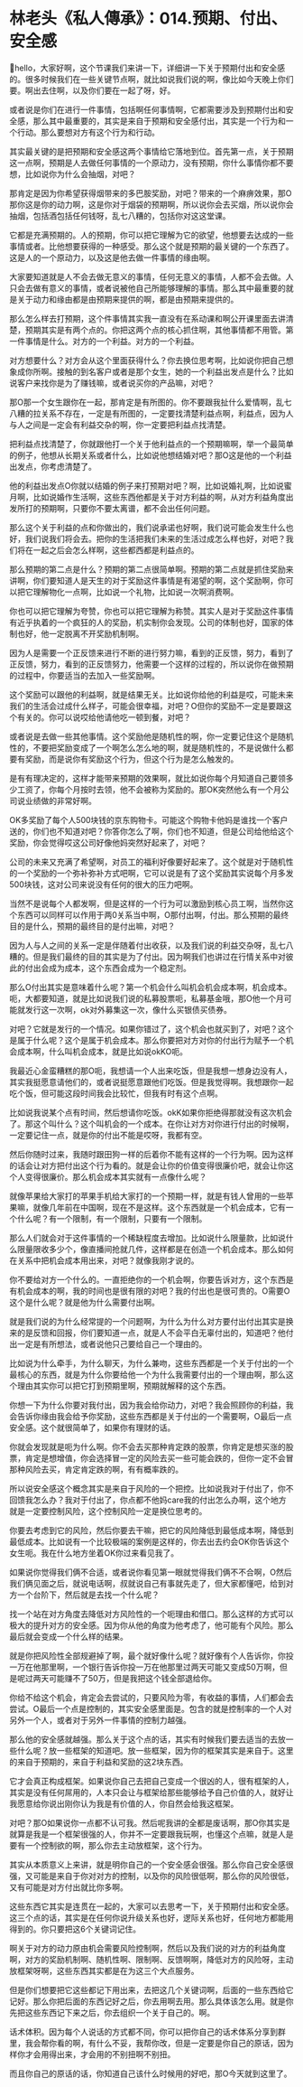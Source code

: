 # 林老头《私人傳承》：014.预期、付出、安全感

🎼hello，大家好啊，这个节课我们来讲一下，详细讲一下关于预期付出和安全感的。很多时候我们在一些关键节点啊，就比如说我们说的啊，像比如今天晚上你们要。啊出去住啊，以及你们要在一起了呀，好。

或者说是你们在进行一件事情，包括啊任何事情啊，它都需要涉及到预期付出和安全感，那么其中最重要的，其实是来自于预期和安全感付出，其实是一个行为和一个行动。那么要想对方有这个行为和行动。

其实最关键的是把预期和安全感这两个事情给它落地到位。首先第一点，关于预期这一点啊，预期是人去做任何事情的一个原动力，没有预期，你什么事情你都不要想，比如说你为什么会抽烟，对吧？

那肯定是因为你希望获得烟带来的多巴胺奖励，对吧？带来的一个麻痹效果，那O那你这是你的动力啊，这是你对于烟袋的预期啊，所以说你会去买烟，所以说你会抽烟，包括酒包括任何钱呀，乱七八糟的，包括你对这这堂课。

它都是充满预期的。人的预期，你可以把它理解为它的欲望，他想要去达成的一些事情或者。比他想要获得的一种感受。那么这个就是预期的最关键的一个东西了。这是人的一个原动力，以及这是他去做一件事情的缘由啊。

大家要知道就是人不会去做无意义的事情，任何无意义的事情，人都不会去做。人只会去做有意义的事情，或者说被他自己所能够理解的事情。那么其中最重要的就是关于动力和缘由都是由预期来提供的啊，都是由预期来提供的。

那么怎么样去打预期，这个件事情其实我一直没有在系动课和啊公开课里面去讲清楚，预期其实是有两个点的。你把这两个点的核心抓住啊，其他事情都不用管。第一件事情是什么。对方的一个利益。对方的一个利益。

对方想要什么？对方会从这个里面获得什么？你去换位思考啊，比如说你把自己想象成你所啊。接触的到名客户或者是那个女生，她的一个利益出发点是什么？比如说客户来找你是为了赚钱嘛，或者说买你的产品嘛，对吧？

那O那一个女生跟你在一起，那肯定是有所图的。你不要跟我扯什么爱情啊，乱七八糟的拉关系不存在，一定是有所图的，一定要找清楚利益点啊，利益点，因为人与人之间是一定会有利益交杂的啊，你一定要把利益点找清楚。

把利益点找清楚了，你就跟他打一个关于他利益点的一个预期嘛啊，举一个最简单的例子，他想从长期关系或者什么，比如说他想结婚对吧？那O这是他的一个利益出发点，你考虑清楚了。

他的利益出发点O你就以结婚的例子来打预期对吧？啊，比如说婚礼啊，比如说蜜月啊，比如说婚作生活啊，这些东西他都是关于对方利益的啊，从对方利益角度出发所打的预期啊，只要你不要太离谱，都不会出任何问题。

那么这个关于利益的点和你做出的，我们说承诺也好啊，我们说可能会发生什么也好，我们说我们将会去。把你的生活把我们未来的生活过成怎么样也好，对吧？我们将在一起之后会怎么样啊，这些都西都是利益点的。

那么预期的第二点是什么？预期的第二点很简单啊。预期的第二点就是抓住奖励来讲啊，你们要知道人是天生的对于奖励这件事情是有渴望的啊，这个奖励啊，你可以把它理解物化一点啊，比如说一个礼物，比如说一次啊消费啊。

你也可以把它理解为夸赞，你也可以把它理解为称赞。其实人是对于奖励这件事情有近乎执着的一个疯狂的人的奖励，机实制你会发现。公司的体制也好，国家的体制也好，他一定脱离不开奖励机制啊。

因为人是需要一个正反馈来进行不断的进行努力嘛，看到的正反馈，努力，看到了正反馈，努力，看到的正反馈努力，他需要一个这样的过程的，所以说你在做预期的过程中，你要适当的去加入一些奖励啊。

这个奖励可以跟他的利益啊，就是结果无关。比如说你给他的利益是哎，可能未来我们的生活会过成什么样子，可能会很幸福，对吧？O但你的奖励不一定是要跟这个有关的。你可以说哎给他请他吃一顿到餐，对吧？

或者说是去做一些其他事情。这个奖励他是随机性的啊，你一定要记住这个是随机性的，不要把奖励变成了一个啊怎么怎么地的啊，就是随机性的，不是说做什么都要有奖励，而是说你有奖励这个行为，但这个行为是怎么触发的。

是有有理决定的，这样才能带来预期的效果啊，就比如说你每个月知道自己要领多少工资了，你每个月按时去领，他不会被称为奖励的。那OK突然他么有一个月公司说业绩做的非常好啊。

OK多奖励了每个人500块钱的京东购物卡。可能这个购物卡他妈是谁找一个客户送的，你们也不知道对吧？你答你怎么了啊，你们也不知道，但是公司给他给这个奖励，你会觉得哎这公司好像他妈突然好起来了，对吧？

公司的未来又充满了希望啊，对员工的福利好像要好起来了。这个就是对于随机性的一个奖励的一个弥补弥补方式吧啊，它可以说是有了这个奖励其实说每个月多发500块钱，这对公司来说没有任何的很大的压力吧啊。

当然不是说每个人都发啊，但是这样的一个行为可以激励到核心员工啊，当然你这个东西可以同样可以作用于两0关系当中啊，O那付出啊，付出。那么预期的最终目的是什么，预期的最终目的是付出嘛，对吧？

因为人与人之间的关系一定是伴随着付出收获，以及我们说的利益交杂呀，乱七八糟的。但是我们最终的目的其实是为了付出。因为啊我们也讲过在行情关系中对彼此的付出会成为成本，这个东西会成为一个稳定剂。

那么O付出其实是意味着什么呢？第一个机会什么叫机会机会成本啊，机会成本。呃，大都要知道，就是比如说我们说的私募股票呃，私募基金哦，那O他一个月可能就发行这一次啊，ok对外募集这一次，像什么买银债买债券。

对吧？它就是发行的一个情况。如果你错过了，这个机会也就买到了，对吧？这个是属于什么呢？这个是属于机会成本。那么你要把对方对你的付出行为赋予一个机会成本啊，什么叫机会成本，就是比如说okKO呃。

我最近心金蛮糟糕的那O呃，我想请一个人出来吃饭，但是我想一想身边没有人，其实我挺愿意请他们的，或者说挺愿意跟他们吃饭。但是我觉得啊。我想跟你一起吃个饭，但可能这段时间我会比较忙，但我有时有这个点啊。

比如说我说某个点有时间，然后想请你吃饭。okK如果你拒绝得那就没有这次机会了。那这个叫什么？这个叫机会的一个成本。在你让对方对你进行付出的时候啊，一定要记住一点，就是你的付出不能是哎呀，我都有空。

然后你随时过来，我随时跟田狗一样的后着你不能有这样的一个行为啊。因为这样的话会让对方把付出这个行为看的。就是会让你的价值变得很廉价吧，就会让你这个人变得很廉价。那么机会成本其实就有一点像什么呢？

就像苹果给大家打的苹果手机给大家打的一个预期一样，就是有钱人曾用的一些苹果嘛，就像几年前在中国啊，现在不是这样。这个东西就是一个机会成本，它有一个什么呢？有一个限制，有一个限制，只要有一个限制。

那么人们就会对于这件事情的一个稀缺程度去增加。比如说什么限量款，比如说什么限量限收多少个，像直播间抢就几件，这样都是在创造一个机会成本。那么如何在关系中把机会成本用出来，对吧？就像我刚才说的。

你不要给对方一个什么的。一直拒绝你的一个机会啊，你要告诉对方，这个东西是有机会成本的啊，我的时间也是很有限的对吧？我的付出也是很可贵的。O需要O这个是什么呢？就是他为什么需要付出啊。

就是我们说的为什么经常提的一个问题啊，为什么为什么对方要付出付出其实是换来的是反馈和回报，你们要知道一点，就是人不会平白无辜付出的，知道吧？他付出一定是有所想法，或者说他只己要给自己一个理由的。

比如说为什么牵手，为什么聊天，为什么兼吻，这些东西都是一个关于付出的一个最核心的东西，就是为什么你要给他一个为什么我需要付出的一个理由啊，那么这个理由其实你可以把它打到预期里啊，预期就解释的这个东西。

你想一下为什么你要对我付出，因为我会给你动力，对吧？我会照顾你的利益，我会告诉你缘由我会给予你奖励，这些东西都是关于付出的一个需要啊，O最后一点安全感。这个就很简单了，如果你有理财的话。

你就会发现就是呃为什么啊。你不会去买那种肯定跌的股票，你肯定是想买涨的股票，肯定是想增值，你会选择冒一定的风险去买一些可能会跌的，但你一定不会冒那种风险去买，肯定肯定跌的啊，有有概率跌的。

所以说安全感这个概念其实是来自于风险的一个把控。比如说我对于付出了，你不回馈我怎么办？我对于付出了，你点都不他妈care我的付出怎么办啊，这个地方就是一定要控制风险，这个控制风险一定是换位思考的。

你要去考虑到它的风险，然后你要去干嘛，把它的风险降低到最低成本啊，降低到最低成本。比如说有一个比较极端的案例是这样的，你去出去约会OK你告诉这个女生呃。我在什么地方坐着OK你过来看见我了。

如果说你觉得我们俩不合适，或者说你看见第一眼就觉得我们俩不不合啊，O然后我们俩见面之后，就说电话啊，叔就说自己有事就先走了，但大家都懂吧，给到对方一个台阶下，然后就是去找一个什么呢？

找一个站在对方角度去降低对方风险性的一个呃理由和借口。那么这样的方式可以极大的提升对方的安全感。因为你从他的角度为他考虑了，他可能有个风险。那么最后就会变成一个什么样的结果。

就是你把风险性全部规避掉了啊，最个就好像什么呢？就好像有个人告诉你，你投一万在他那里啊，一个银行告诉你投一万在他那里过两天可能又变成50万啊，但是呢过两天可能赚不了50万，但是我把这个钱全部退给你。

你给不给这个机会，肯定会去尝试的，只要风险为零，有收益的事情，人们都会去尝试。O最后一个点是控制的，其实安全感里面是。包含的就是控制率的一个人对另外一个人，或者对于另外一件事情的控制力越强。

那么他的安全感就越强。那么关于这个点的话，其实有时候我们要去适当的去放一些什么呢？放一些框架的知道吧。放一些框架，因为你的框架其实是来自于。这里的来自于预期的，来自于利益和奖励的这2块东西。

它才会真正构成框架。如果说你自己去把自己变成一个很凶的人，很有框架的人，其实是没有任何屌用的，人本只会让与框架给那些能够给予自己价值的人，就好让我愿意给你说出刚你认为我是有价值的人，你自然会给我这框架。

对吧？那O如果说你一点都不认可我。然后呢我讲的全都是废话啊，那O你其实是就算是我是一个框架很强的人，你并不一定要跟我玩啊，也懂这个点嘛，就是人是要有一个控制欲的啊，那么你去主动放框架，这个行为。

其实从本质意义上来讲，就是明你自己的一个安全感会很强。那么你自己安全感很强，又可能是来自于你对对方的控制，以及你的风险很低啊，那么你的风险很低，又有可能是对方付出就比你多啊。

这些东西它其实是连贯在一起的，大家可以去思考一下，关于预期付出和安全感。这三个点的话，其实是在任何你说升级关系也好，逻际关系也好，任何地方都能用得到的。你只要把这6个关键词记住。

啊关于对方的动力原由机会需要风险控制啊，然后以及我们说的对方的利益角度啊，对方的奖励机制啊、随机性啊、限制啊、反馈啊啊，降低对方的风险呀，主动放框架呀啊，这些东西其实都是在为这三个大点服务。

但是你们想要把它这些都记下用出来，去把这几个关键词啊，后面的一些东西给它记好。那么你把后面的东西记好之后，你去用啊去用。那么具体该怎么用。就是你先把这些东西记下来之后，你去组织一个关于自己的。啊。

话术体积。因为每个人说话的方式都不同，你可以把你自己的话术体系分享到群里，我会帮你看的啊，有什么不妥，我帮你改，但是一定要是你自己的原话，因为样你才会用得出来，才会用的不别扭啊不别扭。

而且你自己的原话的话，你知道自己该什么时候用的好吧，那O今天就到这里了。